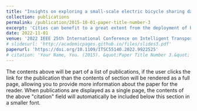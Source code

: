```yaml
---
title: "Insights on exploring a small-scale electric bicycle sharing data set"
collection: publications
permalink: /publication/2015-10-01-paper-title-number-3
excerpt: 'Cities can benefit to a great extent from the deployment of bicycle-sharing services (BSS). Conceived as being an alternative for taxi services and public transport, BSSs are used by daily commuters, as well as tourists. Open data sharing policies in the US allow data scientists to make use of relatively detailed and anonymized data extracts of often station-based, bicycle-sharing services. Origin destination matrices (OD matrices) allow the representation of flows while leaving out detailed information on the specific trajectory and the traffic control that influences individual movements. This paper aims at reviewing the existing methods for analyzing sharing services that operate predominantly using GPS data. We aim to use unsupervised clustering learning techniques to analyze GPS data and develop insights. We found that combining more than one clustering technique is more effective as compared to individual techniques. We discuss the merits and demerits of individual and combined techniques and their relevance in analyzing bike-sharing GPS data.'
date: 2022-11-01
venue: '2022 IEEE 25th International Conference on Intelligent Transportation Systems (ITSC)'
# slidesurl: 'http://academicpages.github.io/files/slides3.pdf'
paperurl: 'https://doi.org/10.1109/ITSC55140.2022.9922525'
# citation: 'Your Name, You. (2015). &quot;Paper Title Number 3.&quot; <i>Journal 1</i>. 1(3).'
---
```


The contents above will be part of a list of publications, if the user clicks the link for the publication than the contents of section will be rendered as a full page, allowing you to provide more information about the paper for the reader. When publications are displayed as a single page, the contents of the above "citation" field will automatically be included below this section in a smaller font.